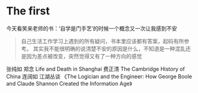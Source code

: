 # The first

今天看笑来老师的书：‘自学是门手艺’的时候一个概念又一次让我感到不安
> 自己生活工作学习上遇到的所有疑问，书本里应该都有答案，起码有所参考。
其实我不能很明确的说清楚不安的原因是什么，不知道是一种混乱还是因为差点被改变，突然觉得又有了一种方向的感觉

张纯如
郑念 Life and Death in Shanghai
费正清 The Cambridge History of China
连阔如 江湖丛谈
《The Logician and the Engineer: How George Boole and Claude Shannon Created the Information Age》
